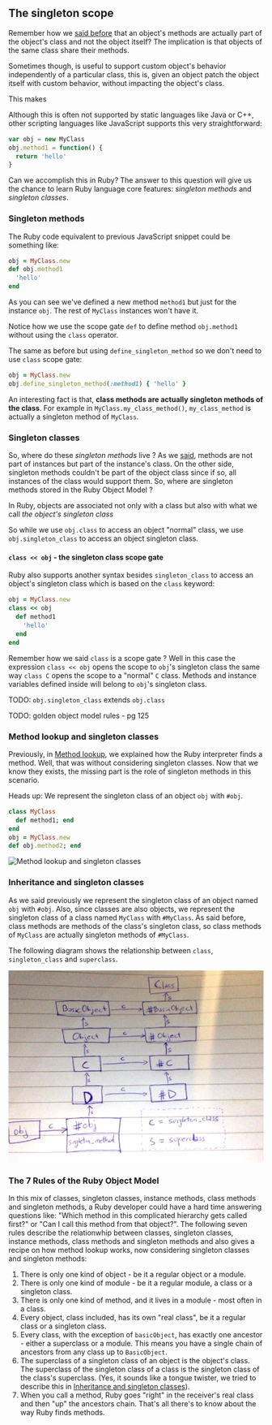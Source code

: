 
<i id="the-singleton-scope"></i>

## The singleton scope

Remember how we [said before](#methods) that an object's methods are actually part of the object's class and not the object itself? The implication is that objects of the same class share their methods. 

Sometimes though, is useful to support custom object's behavior independently of a particular class, this is, given an object patch the object itself with custom behavior, without impacting the object's class. 

This makes 

Although this is often not supported by static languages like Java or C++, other scripting languages like JavaScript supports this very straightforward:

<!-- belong to an object class not to the object itself, then all instances of a class are not part of instances but part of the instance's class. -->

<!-- This section describe how Ruby's solves this problemsingleton methods and singleton classes a Ruby way of defining per-object custom behavior. -->


<!-- Until now, objects of the same class have the same methods since methods are defined at the class level.  -->
<!-- If you came from other scripting languages, such as JavaScript, then you know it's possible to define new methods to a single object without affecting its class as simply as: -->

```js
var obj = new MyClass
obj.method1 = function() { 
  return 'hello' 
}
```

Can we accomplish this in Ruby? The answer to this question will give us the chance to learn Ruby language core features: *singleton methods* and *singleton classes*.

<i id="singleton-methods"></i>

### Singleton methods

The Ruby code equivalent to previous JavaScript snippet could be something like:

```rb
obj = MyClass.new
def obj.method1
  'hello'
end
```

As you can see we've defined a new method `method1` but just for the instance `obj`. The rest of `MyClass` instances won't have it.

Notice how we use the scope gate `def` to define method `obj.method1` without using the `class` operator. 
<!-- We already made something similar when we used `def self.my_method` to define class methods, but this time we use `obj` instead of `self` - both `self` and `obj` are objects and we can use the same synyax without scope gate `class` to define  -->

The same as before but using `define_singleton_method` so we don't need to use `class` scope gate:

```rb
obj = MyClass.new
obj.define_singleton_method(:method1) { 'hello' }
```

An interesting fact is that, **class methods are actually singleton methods of the class**. For example in `MyClass.my_class_method()`, `my_class_method` is actually a singleton method of `MyClass`.

<i id="singleton-classes"></i>

### Singleton classes

So, where do these *singleton methods* live ? As we [said](#methods), methods are not part of instances but part of the instance's class. On the other side, singleton methods couldn't be part of the object class since if so, all instances of the class would support them. So, where are singleton methods stored in the Ruby Object Model ? 

In Ruby, objects are associated not only with a class but also with what we call *the object's singleton class*

<!-- When you ask an object for its class, Ruby, doesn't always tell you the whole truth. Instead of the class that you see, an object can have its own special hidden class. That's called the *singleton class* of the object. (Also called the *metaclass* or the *eigenclass*). -->
So while we use `obj.class` to access an object "normal" class, we use `obj.singleton_class` to access an object singleton class. 

#### `class << obj` - the singleton class scope gate

Ruby also supports another syntax besides `singleton_class` to access an object's singleton class which is based on the `class` keyword:

<!-- (BTW, before Ruby TODO.TODO this was the only way to access an object singleton class):  -->

```rb
obj = MyClass.new
class << obj
  def method1
    'hello'
  end
end
```

Remember how we said `class` is a scope gate ? Well in this case the expression `class << obj` opens the scope to `obj`'s singleton class the same way `class C` opens the scope to a "normal" `C` class. Methods and instance variables defined inside will belong to `obj`'s singleton class. 

<!-- TODO: singleton class notation (obj - MyClass, #obj) - #obj represents the singleton class of object `obj` -->

TODO: `obj.singleton_class` extends `obj.class`

TODO: golden object model rules - pg 125


### Method lookup and singleton classes

Previously, in [Method lookup](#method-lookup), we explained how the Ruby interpreter finds a method. Well, that was without considering singleton classes. Now that we know they exists, the missing part is the role of singleton methods in this scenario. 

Heads up: We represent the singleton class of an object `obj` with `#obj`.

```rb
class MyClass
  def method1; end
end
obj = MyClass.new
def obj.method2; end
```

![Method lookup and singleton classes](diagrams/method-lookup-singleton-class.png)


### Inheritance and singleton classes

As we said previously we represent the singleton class of an object named `obj` with `#obj`. Also, since classes are also objects, we represent the singleton class of a class named `MyClass` with `#MyClass`. As said before, class methods are methods of the class's singleton class, so class methods of `MyClass` are actually singleton methods of `#MyClass`. 

The following diagram shows the relationship between `class`, `singleton_class` and `superclass`.

![Singleton classes and superclass](diagrams/singleton_class-superclass.jpg)


### The 7 Rules of the Ruby Object Model

In this mix of classes, singleton classes, instance methods, class methods and singleton methods, a Ruby developer could have a hard time answering questions like: "Which method in this complicated hierarchy gets called first?" or "Can I call this method from that object?". The following seven rules describe the relationwhip between classes, singleton classes, instance methods, class methods and singleton methods and also gives a recipe on how method lookup works, now considering singleton classes and singleton methods:

 1. There is only one kind of object - be it a regular object or a module.
 2. There is only one kind of module - be it a regular module, a class or a singleton class. 
 3. There is only one kind of method, and it lives in a module - most often in a class.
 4. Every object, class included, has its own "real class", be it a regular class or a singleton class. 
 5. Every class, with the exception of `basicObject`, has exactly one ancestor - either a superclass or a module. This means you have a single chain of ancestors from any class up to `BasicObject`.
 6. The superclass of a singleton class of an object is the object's class. The superclass of the singleton class of a class is the singleton class of the class's superclass. (Yes, it sounds like a tongue twister, we tried to describe this in [Inheritance and singleton classes](#inheritance-and-singleton-classes)).
 7. When you call a method, Ruby goes "right" in the receiver's real class and then "up" the ancestors chain. That's all there's to know about the way Ruby finds methods. 

<div class="page-break"></div>





